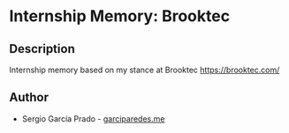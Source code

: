 # Internship Memory: Brooktec


## Description

Internship memory based on my stance at Brooktec https://brooktec.com/


## Author
  
  * Sergio García Prado - [garciparedes.me](http://garciparedes.me)
